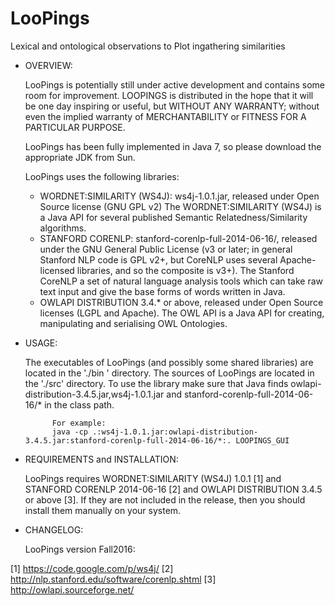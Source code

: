 # LooPings
Lexical and ontological observations to Plot ingathering similarities
- OVERVIEW:

	LooPings is potentially still under active development and contains some room for improvement. LOOPINGS is distributed 		in the hope that it will be one day inspiring or useful, but WITHOUT ANY WARRANTY; without even the implied warranty of 	MERCHANTABILITY or FITNESS FOR A PARTICULAR PURPOSE.
	
	LooPings has been fully implemented in Java 7, so please download the appropriate JDK from Sun.
	
	LooPings uses the following libraries:

	- WORDNET:SIMILARITY (WS4J): ws4j-1.0.1.jar, released under Open Source license (GNU GPL v2)
	The WORDNET:SIMILARITY (WS4J) is a Java API for several published Semantic Relatedness/Similarity algorithms.
	- STANFORD CORENLP: stanford-corenlp-full-2014-06-16/, released under the GNU General Public License (v3 or later; in 		general Stanford NLP code is GPL v2+, but CoreNLP uses several Apache-licensed libraries, and so the composite is v3+). 
	The Stanford CoreNLP a set of natural language analysis tools which can take raw text input and give the base forms of 		words written in Java.		
	- OWLAPI DISTRIBUTION 3.4.* or above, released under Open Source licenses (LGPL and Apache). 
	The OWL API is a Java API for creating, manipulating and serialising OWL Ontologies. 

	  
- USAGE:

	The executables of LooPings (and possibly some shared libraries) are located in the './bin ' directory. 
	The sources of LooPings are located in the './src' directory. To use the library make sure that Java finds owlapi-		distribution-3.4.5.jar,ws4j-1.0.1.jar and stanford-corenlp-full-2014-06-16/* in the class path.


			For example:
			java -cp .:ws4j-1.0.1.jar:owlapi-distribution-3.4.5.jar:stanford-corenlp-full-2014-06-16/*:. LOOPINGS_GUI


- REQUIREMENTS and INSTALLATION:

	LooPings requires WORDNET:SIMILARITY (WS4J) 1.0.1 [1] and STANFORD CORENLP 2014-06-16 [2] and OWLAPI DISTRIBUTION 3.4.5 or above [3]. If they are not included  in the release, then you should install them manually on your system. 
		


- CHANGELOG:

	LooPings version Fall2016:

[1] https://code.google.com/p/ws4j/
[2] http://nlp.stanford.edu/software/corenlp.shtml
[3] http://owlapi.sourceforge.net/
